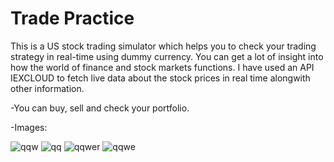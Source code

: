 # Trade Practice

This is a US stock trading simulator which helps you to check your trading strategy in real-time using dummy currency.
You can get a lot of insight into how the world of finance and stock markets functions. 
I have used an API IEXCLOUD to fetch live data about the stock prices in real time alongwith other information.

-You can buy, sell and check your portfolio.

-Images:






![qqw](https://user-images.githubusercontent.com/60437796/163601499-39b11815-360c-41aa-84f4-3063458931d0.png)
![qq](https://user-images.githubusercontent.com/60437796/163601504-1d14d5a8-3d98-489a-b68e-f22471babf81.png)
![qqwer](https://user-images.githubusercontent.com/60437796/163601507-9d3319b8-80ee-42b1-8823-56bffda495c6.png)
![qqwe](https://user-images.githubusercontent.com/60437796/163601516-1def4d62-111a-484b-8b15-95e9361a099f.png)
